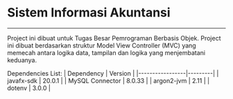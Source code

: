 # Sistem Informasi Akuntansi
---

Project ini dibuat untuk Tugas Besar Pemrograman Berbasis Objek. Project ini dibuat berdasarkan struktur Model View Controller (MVC) yang memecah antara logika data, tampilan dan logika yang menjembatani keduanya.

Dependencies List:
| Dependency      | Version |
|-----------------|---------|
| javafx-sdk      | 20.0.1  |
| MySQL Connector | 8.0.33  |
| argon2-jvm      | 2.11    |
| dotenv          | 3.0.0   |